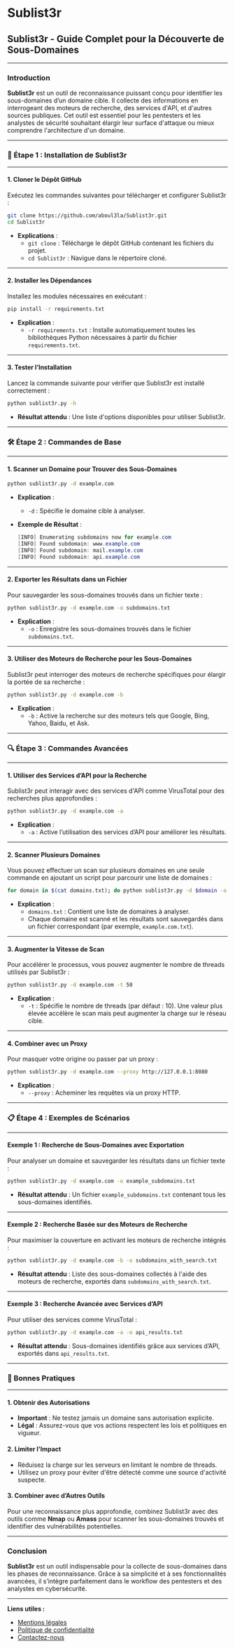 # Sublist3r

## Sublist3r - Guide Complet pour la Découverte de Sous-Domaines

***

### Introduction

**Sublist3r** est un outil de reconnaissance puissant conçu pour identifier les sous-domaines d’un domaine cible. Il collecte des informations en interrogeant des moteurs de recherche, des services d'API, et d'autres sources publiques. Cet outil est essentiel pour les pentesters et les analystes de sécurité souhaitant élargir leur surface d'attaque ou mieux comprendre l'architecture d'un domaine.

***

### 🚀 Étape 1 : Installation de Sublist3r

***

#### 1. Cloner le Dépôt GitHub

Exécutez les commandes suivantes pour télécharger et configurer Sublist3r :

```bash
git clone https://github.com/aboul3la/Sublist3r.git
cd Sublist3r
```

* **Explications** :
  * `git clone` : Télécharge le dépôt GitHub contenant les fichiers du projet.
  * `cd Sublist3r` : Navigue dans le répertoire cloné.

***

#### 2. Installer les Dépendances

Installez les modules nécessaires en exécutant :

```bash
pip install -r requirements.txt
```

* **Explication** :
  * `-r requirements.txt` : Installe automatiquement toutes les bibliothèques Python nécessaires à partir du fichier `requirements.txt`.

***

#### 3. Tester l’Installation

Lancez la commande suivante pour vérifier que Sublist3r est installé correctement :

```bash
python sublist3r.py -h
```

* **Résultat attendu** : Une liste d'options disponibles pour utiliser Sublist3r.

***

### 🛠️ Étape 2 : Commandes de Base

***

#### 1. Scanner un Domaine pour Trouver des Sous-Domaines

```bash
python sublist3r.py -d example.com
```

* **Explication** :
  * `-d` : Spécifie le domaine cible à analyser.
*   **Exemple de Résultat** :

    ```csharp
    [INFO] Enumerating subdomains now for example.com
    [INFO] Found subdomain: www.example.com
    [INFO] Found subdomain: mail.example.com
    [INFO] Found subdomain: api.example.com
    ```

***

#### 2. Exporter les Résultats dans un Fichier

Pour sauvegarder les sous-domaines trouvés dans un fichier texte :

```bash
python sublist3r.py -d example.com -o subdomains.txt
```

* **Explication** :
  * `-o` : Enregistre les sous-domaines trouvés dans le fichier `subdomains.txt`.

***

#### 3. Utiliser des Moteurs de Recherche pour les Sous-Domaines

Sublist3r peut interroger des moteurs de recherche spécifiques pour élargir la portée de sa recherche :

```bash
python sublist3r.py -d example.com -b
```

* **Explication** :
  * `-b` : Active la recherche sur des moteurs tels que Google, Bing, Yahoo, Baidu, et Ask.

***

### 🔍 Étape 3 : Commandes Avancées

***

#### 1. Utiliser des Services d’API pour la Recherche

Sublist3r peut interagir avec des services d'API comme VirusTotal pour des recherches plus approfondies :

```bash
python sublist3r.py -d example.com -a
```

* **Explication** :
  * `-a` : Active l’utilisation des services d’API pour améliorer les résultats.

***

#### 2. Scanner Plusieurs Domaines

Vous pouvez effectuer un scan sur plusieurs domaines en une seule commande en ajoutant un script pour parcourir une liste de domaines :

```bash
for domain in $(cat domains.txt); do python sublist3r.py -d $domain -o $domain.txt; done
```

* **Explication** :
  * `domains.txt` : Contient une liste de domaines à analyser.
  * Chaque domaine est scanné et les résultats sont sauvegardés dans un fichier correspondant (par exemple, `example.com.txt`).

***

#### 3. Augmenter la Vitesse de Scan

Pour accélérer le processus, vous pouvez augmenter le nombre de threads utilisés par Sublist3r :

```bash
python sublist3r.py -d example.com -t 50
```

* **Explication** :
  * `-t` : Spécifie le nombre de threads (par défaut : 10). Une valeur plus élevée accélère le scan mais peut augmenter la charge sur le réseau cible.

***

#### 4. Combiner avec un Proxy

Pour masquer votre origine ou passer par un proxy :

```bash
python sublist3r.py -d example.com --proxy http://127.0.0.1:8080
```

* **Explication** :
  * `--proxy` : Acheminer les requêtes via un proxy HTTP.

***

### 📋 Étape 4 : Exemples de Scénarios

***

#### Exemple 1 : Recherche de Sous-Domaines avec Exportation

Pour analyser un domaine et sauvegarder les résultats dans un fichier texte :

```bash
python sublist3r.py -d example.com -o example_subdomains.txt
```

* **Résultat attendu** : Un fichier `example_subdomains.txt` contenant tous les sous-domaines identifiés.

***

#### Exemple 2 : Recherche Basée sur des Moteurs de Recherche

Pour maximiser la couverture en activant les moteurs de recherche intégrés :

```bash
python sublist3r.py -d example.com -b -o subdomains_with_search.txt
```

* **Résultat attendu** : Liste des sous-domaines collectés à l'aide des moteurs de recherche, exportés dans `subdomains_with_search.txt`.

***

#### Exemple 3 : Recherche Avancée avec Services d’API

Pour utiliser des services comme VirusTotal :

```bash
python sublist3r.py -d example.com -a -o api_results.txt
```

* **Résultat attendu** : Sous-domaines identifiés grâce aux services d’API, exportés dans `api_results.txt`.

***

### 📖 Bonnes Pratiques

***

#### 1. Obtenir des Autorisations

* **Important** : Ne testez jamais un domaine sans autorisation explicite.
* **Légal** : Assurez-vous que vos actions respectent les lois et politiques en vigueur.

#### 2. Limiter l'Impact

* Réduisez la charge sur les serveurs en limitant le nombre de threads.
* Utilisez un proxy pour éviter d'être détecté comme une source d'activité suspecte.

#### 3. Combiner avec d’Autres Outils

Pour une reconnaissance plus approfondie, combinez Sublist3r avec des outils comme **Nmap** ou **Amass** pour scanner les sous-domaines trouvés et identifier des vulnérabilités potentielles.

***

### Conclusion

**Sublist3r** est un outil indispensable pour la collecte de sous-domaines dans les phases de reconnaissance. Grâce à sa simplicité et à ses fonctionnalités avancées, il s’intègre parfaitement dans le workflow des pentesters et des analystes en cybersécurité.

***

**Liens utiles :**

* [Mentions légales](https://dika-1.gitbook.io/road-to-hacker/mentions-legales)
* [Politique de confidentialité](https://dika-1.gitbook.io/road-to-hacker/politique-de-confidentialite)
* [Contactez-nous](mailto:dika-road-to-hacker@protonmail.com)
